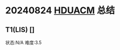 # 20240824 [HDUACM](https://acm.hdu.edu.cn/contest/problems?cid=1133) 总结

## T1(LIS) []

状态:N/A 难度:3.5
